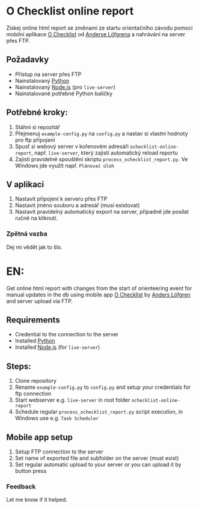 # O Checklist online report
Získej online html report se změnami ze startu orientačního závodu pomocí mobilní aplikace [O Checklist](https://play.google.com/store/apps/details?id=se.tg3.startlist) od [Anderse Löfgrena](<al@stigning.se>) a nahrávání na server přes FTP.

## Požadavky
- Přístup na server přes FTP
- Nainstalovaný [Python](https://www.python.org/)
- Nainstalovaný [Node.js](https://nodejs.org/en) (pro `live-server`)
- Nainstalované potřebné Python balíčky

## Potřebné kroky:
1. Stáhni si repozitář
2. Přejmenuj `example-config.py` na `config.py` a nastav si vlastní hodnoty pro ftp připojení
3. Spusť si webový server v kořenovém adresáři `ochecklist-online-report`, např. `live-server`, který zajistí automatický reload reportu
4. Zajisti pravidelné spouštění skriptu `process_ochecklist_report.py`. Ve Windows jde využít např. `Plánovač úloh`

## V aplikaci
1. Nastavit připojení k serveru přes FTP
2. Nastavit jméno souboru a adresář (musí existovat)
3. Nastavit pravidelný automatický export na server, případně jde posílat ručně na kliknutí.

### Zpětná vazba
Dej mi vědět jak to šlo.

# EN:
 Get online html report with changes from the start of orienteering event for manual updates in the db using mobile app [O Checklist](https://play.google.com/store/apps/details?id=se.tg3.startlist) by [Anders Löfgren](<al@stigning.se>) and server upload via FTP. 

## Requirements
- Credential to the connection to the server
- Installed [Python](https://www.python.org/)
- Installed [Node.js](https://nodejs.org/en) (for `live-server`)

## Steps:
1. Clone repository
2. Rename `example-config.py` to `config.py` and setup your credentials for ftp connection
3. Start webserver e.g. `live-server` in root folder `ochecklist-online-report`
4. Schedule regular `process_ochecklist_report.py` script execution, in Windows use e.g. `Task Scheduler`

## Mobile app setup
1. Setup FTP connection to the server
2. Set name of exported file and subfolder on the server (must exist)
3. Set regular automatic upload to your server or you can upload it by button press


### Feedback
Let me know if it helped.
